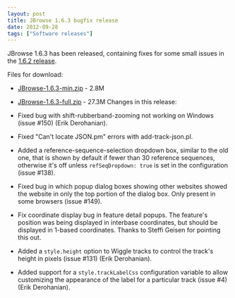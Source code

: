 ```yaml
---
layout: post
title: JBrowse 1.6.3 bugfix release
date: 2012-09-28
tags: ["Software releases"]
---
```


JBrowse 1.6.3 has been released, containing fixes for some small issues in the
[1.6.2 release](http://jbrowse.org/jbrowse-1-6-2-bugfix-release/ "JBrowse 1.6.2 bugfix release").

Files for download:

- [JBrowse-1.6.3-min.zip](/wordpress/wp-content/plugins/download-monitor/download.php?id=19 "download JBrowse-1.6.3-min.zip") -
  2.8M
- [JBrowse-1.6.3-full.zip](http://jbrowse.org/wordpress/wp-content/plugins/download-monitor/download.php?id=20 "download JBrowse-1.6.3-full.zip") -
  27.3M Changes in this release:

- Fixed bug with shift-rubberband-zooming not working on Windows (issue #150)
  (Erik Derohanian).
- Fixed "Can't locate JSON.pm" errors with add-track-json.pl.
- Added a reference-sequence-selection dropdown box, similar to the old one,
  that is shown by default if fewer than 30 reference sequences, otherwise it's
  off unless `refSeqDropdown: true` is set in the configuration (issue #138).
- Fixed bug in which popup dialog boxes showing other websites showed the
  website in only the top portion of the dialog box. Only present in some
  browsers (issue #149).
- Fix coordinate display bug in feature detail popups. The feature's position
  was being displayed in interbase coordinates, but should be displayed in
  1-based coordinates. Thanks to Steffi Geisen for pointing this out.
- Added a `style.height` option to Wiggle tracks to control the track's height
  in pixels (issue #131) (Erik Derohanian).
- Added support for a `style.trackLabelCss` configuration variable to allow
  customizing the appearance of the label for a particular track (issue #4)
  (Erik Derohanian).
